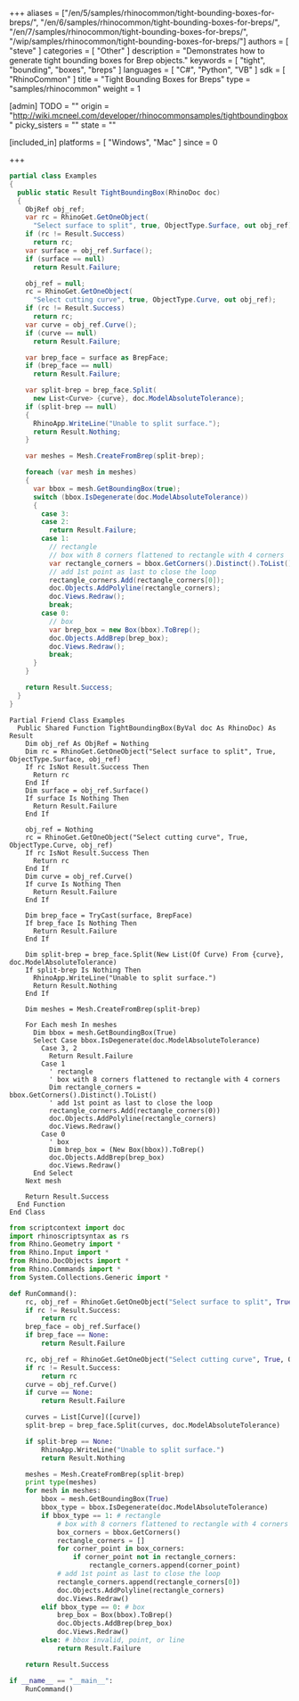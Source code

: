 +++
aliases = ["/en/5/samples/rhinocommon/tight-bounding-boxes-for-breps/", "/en/6/samples/rhinocommon/tight-bounding-boxes-for-breps/", "/en/7/samples/rhinocommon/tight-bounding-boxes-for-breps/", "/wip/samples/rhinocommon/tight-bounding-boxes-for-breps/"]
authors = [ "steve" ]
categories = [ "Other" ]
description = "Demonstrates how to generate tight bounding boxes for Brep objects."
keywords = [ "tight", "bounding", "boxes", "breps" ]
languages = [ "C#", "Python", "VB" ]
sdk = [ "RhinoCommon" ]
title = "Tight Bounding Boxes for Breps"
type = "samples/rhinocommon"
weight = 1

[admin]
TODO = ""
origin = "http://wiki.mcneel.com/developer/rhinocommonsamples/tightboundingbox"
picky_sisters = ""
state = ""

[included_in]
platforms = [ "Windows", "Mac" ]
since = 0

+++

<div class="codetab-content" id="cs">

```cs
partial class Examples
{
  public static Result TightBoundingBox(RhinoDoc doc)
  {
    ObjRef obj_ref;
    var rc = RhinoGet.GetOneObject(
      "Select surface to split", true, ObjectType.Surface, out obj_ref);
    if (rc != Result.Success)
      return rc;
    var surface = obj_ref.Surface();
    if (surface == null)
      return Result.Failure;

    obj_ref = null;
    rc = RhinoGet.GetOneObject(
      "Select cutting curve", true, ObjectType.Curve, out obj_ref);
    if (rc != Result.Success)
      return rc;
    var curve = obj_ref.Curve();
    if (curve == null)
      return Result.Failure;

    var brep_face = surface as BrepFace;
    if (brep_face == null)
      return Result.Failure;

    var split-brep = brep_face.Split(
      new List<Curve> {curve}, doc.ModelAbsoluteTolerance);
    if (split-brep == null)
    {
      RhinoApp.WriteLine("Unable to split surface.");
      return Result.Nothing;
    }

    var meshes = Mesh.CreateFromBrep(split-brep);

    foreach (var mesh in meshes)
    {
      var bbox = mesh.GetBoundingBox(true);
      switch (bbox.IsDegenerate(doc.ModelAbsoluteTolerance))
      {
        case 3:
        case 2:
          return Result.Failure;
        case 1:
          // rectangle
          // box with 8 corners flattened to rectangle with 4 corners
          var rectangle_corners = bbox.GetCorners().Distinct().ToList();
          // add 1st point as last to close the loop
          rectangle_corners.Add(rectangle_corners[0]);
          doc.Objects.AddPolyline(rectangle_corners);
          doc.Views.Redraw();
          break;
        case 0:
          // box
          var brep_box = new Box(bbox).ToBrep();
          doc.Objects.AddBrep(brep_box);
          doc.Views.Redraw();
          break;
      }
    }

    return Result.Success;
  }
}
```

</div>


<div class="codetab-content" id="vb">

```vbnet
Partial Friend Class Examples
  Public Shared Function TightBoundingBox(ByVal doc As RhinoDoc) As Result
	Dim obj_ref As ObjRef = Nothing
	Dim rc = RhinoGet.GetOneObject("Select surface to split", True, ObjectType.Surface, obj_ref)
	If rc IsNot Result.Success Then
	  Return rc
	End If
	Dim surface = obj_ref.Surface()
	If surface Is Nothing Then
	  Return Result.Failure
	End If

	obj_ref = Nothing
	rc = RhinoGet.GetOneObject("Select cutting curve", True, ObjectType.Curve, obj_ref)
	If rc IsNot Result.Success Then
	  Return rc
	End If
	Dim curve = obj_ref.Curve()
	If curve Is Nothing Then
	  Return Result.Failure
	End If

	Dim brep_face = TryCast(surface, BrepFace)
	If brep_face Is Nothing Then
	  Return Result.Failure
	End If

	Dim split-brep = brep_face.Split(New List(Of Curve) From {curve}, doc.ModelAbsoluteTolerance)
	If split-brep Is Nothing Then
	  RhinoApp.WriteLine("Unable to split surface.")
	  Return Result.Nothing
	End If

	Dim meshes = Mesh.CreateFromBrep(split-brep)

	For Each mesh In meshes
	  Dim bbox = mesh.GetBoundingBox(True)
	  Select Case bbox.IsDegenerate(doc.ModelAbsoluteTolerance)
		Case 3, 2
		  Return Result.Failure
		Case 1
		  ' rectangle
		  ' box with 8 corners flattened to rectangle with 4 corners
		  Dim rectangle_corners = bbox.GetCorners().Distinct().ToList()
		  ' add 1st point as last to close the loop
		  rectangle_corners.Add(rectangle_corners(0))
		  doc.Objects.AddPolyline(rectangle_corners)
		  doc.Views.Redraw()
		Case 0
		  ' box
		  Dim brep_box = (New Box(bbox)).ToBrep()
		  doc.Objects.AddBrep(brep_box)
		  doc.Views.Redraw()
	  End Select
	Next mesh

	Return Result.Success
  End Function
End Class
```

</div>


<div class="codetab-content" id="py">

```python
from scriptcontext import doc
import rhinoscriptsyntax as rs
from Rhino.Geometry import *
from Rhino.Input import *
from Rhino.DocObjects import *
from Rhino.Commands import *
from System.Collections.Generic import *

def RunCommand():
    rc, obj_ref = RhinoGet.GetOneObject("Select surface to split", True, ObjectType.Surface)
    if rc != Result.Success:
        return rc
    brep_face = obj_ref.Surface()
    if brep_face == None:
        return Result.Failure

    rc, obj_ref = RhinoGet.GetOneObject("Select cutting curve", True, ObjectType.Curve)
    if rc != Result.Success:
        return rc
    curve = obj_ref.Curve()
    if curve == None:
        return Result.Failure

    curves = List[Curve]([curve])
    split-brep = brep_face.Split(curves, doc.ModelAbsoluteTolerance)

    if split-brep == None:
        RhinoApp.WriteLine("Unable to split surface.")
        return Result.Nothing

    meshes = Mesh.CreateFromBrep(split-brep)
    print type(meshes)
    for mesh in meshes:
        bbox = mesh.GetBoundingBox(True)
        bbox_type = bbox.IsDegenerate(doc.ModelAbsoluteTolerance)
        if bbox_type == 1: # rectangle
            # box with 8 corners flattened to rectangle with 4 corners
            box_corners = bbox.GetCorners()
            rectangle_corners = []
            for corner_point in box_corners:
                if corner_point not in rectangle_corners:
                    rectangle_corners.append(corner_point)
            # add 1st point as last to close the loop
            rectangle_corners.append(rectangle_corners[0])
            doc.Objects.AddPolyline(rectangle_corners)
            doc.Views.Redraw()
        elif bbox_type == 0: # box
            brep_box = Box(bbox).ToBrep()
            doc.Objects.AddBrep(brep_box)
            doc.Views.Redraw()
        else: # bbox invalid, point, or line
            return Result.Failure

    return Result.Success

if __name__ == "__main__":
    RunCommand()
```

</div>
